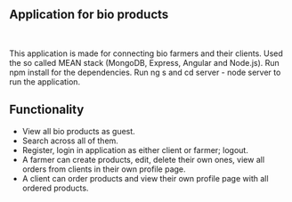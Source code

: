 

## Application for bio products

[logo]: C:\Users\User\Desktop\App_thumbnail.JPG "Logo"

<br/>

This application is made for connecting bio farmers and their clients.
Used the so called MEAN stack (MongoDB, Express, Angular and Node.js).
Run npm install for the dependencies. Run ng s and cd server - node server to run the application.

## Functionality
- View all bio products as guest.
- Search across all of them.
- Register, login in application as either client or farmer; logout.
- A farmer can create products, edit, delete their own ones, view all orders from clients in their own profile page.
- A client can order products and view their own profile page with all ordered products.
